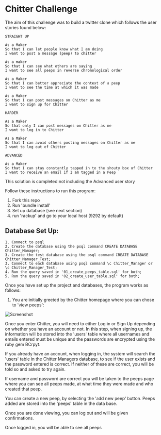 Chitter Challenge
=================

The aim of this challenge was to build a twitter clone which follows the user stories found below:


```
STRAIGHT UP

As a Maker
So that I can let people know what I am doing  
I want to post a message (peep) to chitter

As a maker
So that I can see what others are saying  
I want to see all peeps in reverse chronological order

As a Maker
So that I can better appreciate the context of a peep
I want to see the time at which it was made

As a Maker
So that I can post messages on Chitter as me
I want to sign up for Chitter

HARDER

As a Maker
So that only I can post messages on Chitter as me
I want to log in to Chitter

As a Maker
So that I can avoid others posting messages on Chitter as me
I want to log out of Chitter

ADVANCED

As a Maker
So that I can stay constantly tapped in to the shouty box of Chitter
I want to receive an email if I am tagged in a Peep

```

This solution is completed not including the Advanced user story

Follow these instructions to run this program:

1. Fork this repo
2. Run 'bundle install'
3. Set up database (see next section)
4. run 'rackup' and go to your local host (9292 by default)


Database Set Up:
------
```
1. Connect to psql
2. Create the database using the psql command CREATE DATABASE Chitter_Manager;
3. Create the test database using the psql command CREATE DATABASE Chitter_Manager_Test;
3. Connect to each database using psql command \c Chitter_Manager or \c Chitter_Manager_Test;
4. Run the query saved in '01_create_peeps_table.sql' for both;
5. Run the query saved in '02_create_user_table.sql' for both;
```
Once you have set up the project and databases, the program works as follows:

1. You are initially greeted by the Chitter homepage where you can chose to 'view peeps':

![Screenshot](https://i.imgur.com/IQjofUA.png)

Once you enter Chitter, you will need to either Log in or Sign Up depending on whether you have an account or not. In this step, when signing up, the information will be stored into the 'users' table where all usernames and emails entered must be unique and the passwords are  encrypted using the ruby gem BCrpyt.

If you already have an account, when logging in, the system will search the 'users' table in the Chitter Managers database, to see if the user exists and the password entered is correct. If neither of these are correct, you will be told so and asked to try again.


If username and password are correct you will be taken to the peeps page where you can see all peeps made, at what time they were made and who created that peep.

You can create a new peep, by selecting the 'add new peep' button. Peeps added are stored into the 'peeps' table in the data base.

Once you are done viewing, you can log out and will be given confirmations.

 

Once logged in, you will be able to see all peeps
